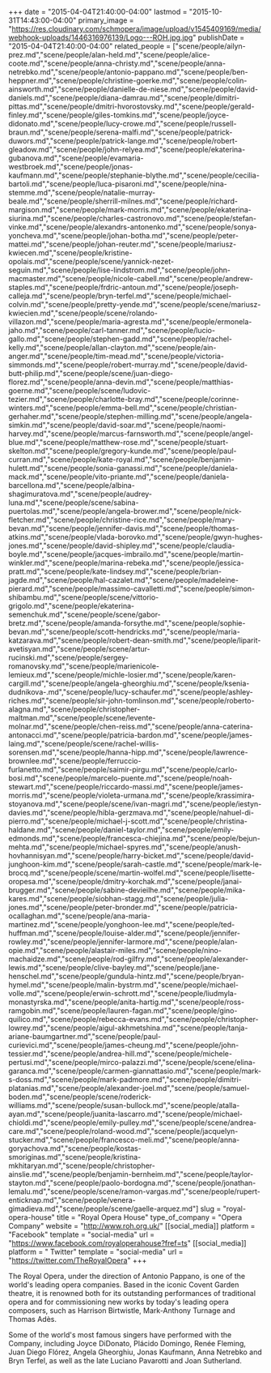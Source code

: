 +++
date = "2015-04-04T21:40:00-04:00"
lastmod = "2015-10-31T14:43:00-04:00"
primary_image = "https://res.cloudinary.com/schmopera/image/upload/v1545409169/media/webhook-uploads/1446316976139/Logo---ROH.jpg.jpg"
publishDate = "2015-04-04T21:40:00-04:00"
related_people = ["scene/people/ailyn-prez.md","scene/people/alan-held.md","scene/people/alice-coote.md","scene/people/anna-christy.md","scene/people/anna-netrebko.md","scene/people/antonio-pappano.md","scene/people/ben-heppner.md","scene/people/christine-goerke.md","scene/people/colin-ainsworth.md","scene/people/danielle-de-niese.md","scene/people/david-daniels.md","scene/people/diana-damrau.md","scene/people/dimitri-pittas.md","scene/people/dmitri-hvorostovsky.md","scene/people/gerald-finley.md","scene/people/giles-tomkins.md","scene/people/joyce-didonato.md","scene/people/lucy-crowe.md","scene/people/russell-braun.md","scene/people/serena-malfi.md","scene/people/patrick-duwors.md","scene/people/patrick-lange.md","scene/people/robert-gleadow.md","scene/people/john-relyea.md","scene/people/ekaterina-gubanova.md","scene/people/evamaria-westbroek.md","scene/people/jonas-kaufmann.md","scene/people/stephanie-blythe.md","scene/people/cecilia-bartoli.md","scene/people/luca-pisaroni.md","scene/people/nina-stemme.md","scene/people/natalie-murray-beale.md","scene/people/sherrill-milnes.md","scene/people/richard-margison.md","scene/people/mark-morris.md","scene/people/ekaterina-siurina.md","scene/people/charles-castronovo.md","scene/people/stefan-vinke.md","scene/people/alexandrs-antonenko.md","scene/people/sonya-yoncheva.md","scene/people/johan-botha.md","scene/people/peter-mattei.md","scene/people/johan-reuter.md","scene/people/mariusz-kwiecen.md","scene/people/kristine-opolais.md","scene/people/scene/yannick-nezet-seguin.md","scene/people/lise-lindstrom.md","scene/people/john-macmaster.md","scene/people/nicole-cabell.md","scene/people/andrew-staples.md","scene/people/frdric-antoun.md","scene/people/joseph-calleja.md","scene/people/bryn-terfel.md","scene/people/michael-colvin.md","scene/people/pretty-yende.md","scene/people/scene/mariusz-kwiecien.md","scene/people/scene/rolando-villazon.md","scene/people/maria-agresta.md","scene/people/ermonela-jaho.md","scene/people/carl-tanner.md","scene/people/lucio-gallo.md","scene/people/stephen-gadd.md","scene/people/rachel-kelly.md","scene/people/allan-clayton.md","scene/people/ain-anger.md","scene/people/tim-mead.md","scene/people/victoria-simmonds.md","scene/people/robert-murray.md","scene/people/david-butt-philip.md","scene/people/scene/juan-diego-florez.md","scene/people/anna-devin.md","scene/people/matthias-goerne.md","scene/people/scene/ludovic-tezier.md","scene/people/charlotte-bray.md","scene/people/corinne-winters.md","scene/people/emma-bell.md","scene/people/christian-gerhaher.md","scene/people/stephen-milling.md","scene/people/angela-simkin.md","scene/people/david-soar.md","scene/people/naomi-harvey.md","scene/people/marcus-farnsworth.md","scene/people/angel-blue.md","scene/people/matthew-rose.md","scene/people/stuart-skelton.md","scene/people/gregory-kunde.md","scene/people/paul-curran.md","scene/people/kate-royal.md","scene/people/benjamin-hulett.md","scene/people/sonia-ganassi.md","scene/people/daniela-mack.md","scene/people/vito-priante.md","scene/people/daniela-barcellona.md","scene/people/albina-shagimuratova.md","scene/people/audrey-luna.md","scene/people/scene/sabina-puertolas.md","scene/people/angela-brower.md","scene/people/nick-fletcher.md","scene/people/christine-rice.md","scene/people/mary-bevan.md","scene/people/jennifer-davis.md","scene/people/thomas-atkins.md","scene/people/vlada-borovko.md","scene/people/gwyn-hughes-jones.md","scene/people/david-shipley.md","scene/people/claudia-boyle.md","scene/people/jacques-imbrailo.md","scene/people/martin-winkler.md","scene/people/marina-rebeka.md","scene/people/jessica-pratt.md","scene/people/kate-lindsey.md","scene/people/brian-jagde.md","scene/people/hal-cazalet.md","scene/people/madeleine-pierard.md","scene/people/massimo-cavalletti.md","scene/people/simon-shibambu.md","scene/people/scene/vittorio-grigolo.md","scene/people/ekaterina-semenchuk.md","scene/people/scene/gabor-bretz.md","scene/people/amanda-forsythe.md","scene/people/sophie-bevan.md","scene/people/scott-hendricks.md","scene/people/maria-katzarava.md","scene/people/robert-dean-smith.md","scene/people/liparit-avetisyan.md","scene/people/scene/artur-rucinski.md","scene/people/sergey-romanovsky.md","scene/people/marienicole-lemieux.md","scene/people/michle-losier.md","scene/people/karen-cargill.md","scene/people/angela-gheorghiu.md","scene/people/ksenia-dudnikova-.md","scene/people/lucy-schaufer.md","scene/people/ashley-riches.md","scene/people/sir-john-tomlinson.md","scene/people/roberto-alagna.md","scene/people/christopher-maltman.md","scene/people/scene/levente-molnar.md","scene/people/chen-reiss.md","scene/people/anna-caterina-antonacci.md","scene/people/patricia-bardon.md","scene/people/james-laing.md","scene/people/scene/rachel-willis-sorensen.md","scene/people/hanna-hipp.md","scene/people/lawrence-brownlee.md","scene/people/ferruccio-furlanetto.md","scene/people/saimir-pirgu.md","scene/people/carlo-bosi.md","scene/people/marcelo-puente.md","scene/people/noah-stewart.md","scene/people/riccardo-massi.md","scene/people/james-morris.md","scene/people/violeta-urmana.md","scene/people/krassimira-stoyanova.md","scene/people/scene/ivan-magri.md","scene/people/iestyn-davies.md","scene/people/hibla-gerzmava.md","scene/people/nahuel-di-pierro.md","scene/people/michael-j-scott.md","scene/people/christina-haldane.md","scene/people/daniel-taylor.md","scene/people/emily-edmonds.md","scene/people/francesca-chiejina.md","scene/people/bejun-mehta.md","scene/people/michael-spyres.md","scene/people/anush-hovhannisyan.md","scene/people/harry-bicket.md","scene/people/david-junghoon-kim.md","scene/people/sarah-castle.md","scene/people/mark-le-brocq.md","scene/people/scene/martin-wolfel.md","scene/people/lisette-oropesa.md","scene/people/dmitry-korchak.md","scene/people/janai-brugger.md","scene/people/sabine-devieilhe.md","scene/people/mika-kares.md","scene/people/siobhan-stagg.md","scene/people/julia-jones.md","scene/people/peter-bronder.md","scene/people/patricia-ocallaghan.md","scene/people/ana-maria-martinez.md","scene/people/yonghoon-lee.md","scene/people/ted-huffman.md","scene/people/louise-alder.md","scene/people/jennifer-rowley.md","scene/people/jennifer-larmore.md","scene/people/alan-opie.md","scene/people/alastair-miles.md","scene/people/nino-machaidze.md","scene/people/rod-gilfry.md","scene/people/alexander-lewis.md","scene/people/clive-bayley.md","scene/people/jane-henschel.md","scene/people/gundula-hintz.md","scene/people/bryan-hymel.md","scene/people/malin-bystrm.md","scene/people/michael-volle.md","scene/people/erwin-schrott.md","scene/people/liudmyla-monastyrska.md","scene/people/anita-hartig.md","scene/people/ross-ramgobin.md","scene/people/lauren-fagan.md","scene/people/gino-quilico.md","scene/people/rebecca-evans.md","scene/people/christopher-lowrey.md","scene/people/aigul-akhmetshina.md","scene/people/tanja-ariane-baumgartner.md","scene/people/paul-curievici.md","scene/people/james-cheung.md","scene/people/john-tessier.md","scene/people/andrea-hill.md","scene/people/michele-pertusi.md","scene/people/mirco-palazzi.md","scene/people/scene/elina-garanca.md","scene/people/carmen-giannattasio.md","scene/people/mark-s-doss.md","scene/people/mark-padmore.md","scene/people/dimitri-platanias.md","scene/people/alexander-joel.md","scene/people/samuel-boden.md","scene/people/scene/roderick-williams.md","scene/people/susan-bullock.md","scene/people/atalla-ayan.md","scene/people/juanita-lascarro.md","scene/people/michael-chioldi.md","scene/people/emily-pulley.md","scene/people/scene/andrea-care.md","scene/people/roland-wood.md","scene/people/jacquelyn-stucker.md","scene/people/francesco-meli.md","scene/people/anna-goryachova.md","scene/people/kostas-smoriginas.md","scene/people/kristina-mkhitaryan.md","scene/people/christopher-ainslie.md","scene/people/benjamin-bernheim.md","scene/people/taylor-stayton.md","scene/people/paolo-bordogna.md","scene/people/jonathan-lemalu.md","scene/people/scene/ramon-vargas.md","scene/people/rupert-enticknap.md","scene/people/venera-gimadieva.md","scene/people/scene/gaelle-arquez.md"]
slug = "royal-opera-house"
title = "Royal Opera House"
type_of_company = "Opera Company"
website = "http://www.roh.org.uk/"
[[social_media]]
platform = "Facebook"
template = "social-media"
url = "https://www.facebook.com/royaloperahouse?fref=ts"
[[social_media]]
platform = " Twitter"
template = "social-media"
url = "https://twitter.com/TheRoyalOpera"
+++

<p>
	The Royal Opera, under the direction of Antonio Pappano, is one of the world's leading opera companies. Based in the iconic Covent Garden theatre, it is renowned both for its outstanding performances of traditional opera and for commissioning new works by today's leading opera composers, such as Harrison Birtwistle, Mark-Anthony Turnage and Thomas Adès.
</p>
<p>
	Some of the world's most famous singers have performed with the Company, including Joyce DiDonato, Plácido Domingo, Renée Fleming, Juan Diego Flórez, Angela Gheorghiu, Jonas Kaufmann, Anna Netrebko and Bryn Terfel, as well as the late Luciano Pavarotti and Joan Sutherland.
</p>
